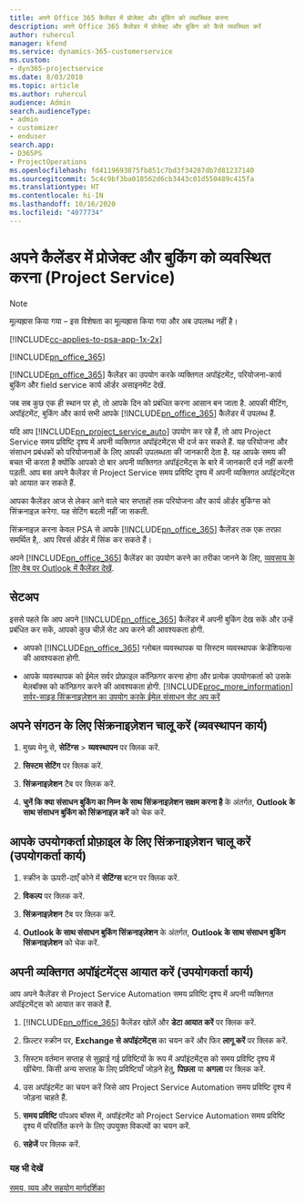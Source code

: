 ```yaml
---
title: अपने Office 365 कैलेंडर में प्रोजेक्ट और बुकिंग को व्यवस्थित करना
description: अपने Office 365 कैलेंडर में प्रोजेक्ट और बुकिंग को कैसे व्यवस्थित करें
author: ruhercul
manager: kfend
ms.service: dynamics-365-customerservice
ms.custom:
- dyn365-projectservice
ms.date: 8/03/2018
ms.topic: article
ms.author: ruhercul
audience: Admin
search.audienceType:
- admin
- customizer
- enduser
search.app:
- D365PS
- ProjectOperations
ms.openlocfilehash: fd4119693875fb851c7bd3f34287db7d81237140
ms.sourcegitcommit: 5c4c9bf3ba018562d6cb3443c01d550489c415fa
ms.translationtype: HT
ms.contentlocale: hi-IN
ms.lasthandoff: 10/16/2020
ms.locfileid: "4077734"
---
```

# <a name="manage-projects-and-bookings-in-your-calendar-project-service"></a>अपने कैलेंडर में प्रोजेक्ट और बुकिंग को व्यवस्थित करना (Project Service)

> [!Note]
> मूल्यह्रास किया गया – इस विशेषता का मूल्यह्रास किया गया और अब उपलब्ध नहीं है।

[!INCLUDE[cc-applies-to-psa-app-1x-2x](../includes/cc-applies-to-psa-app-1x-2x.md)]

[!INCLUDE[pn_office_365](../includes/pn-office-365.md)] 

[!INCLUDE[pn_office_365](../includes/pn-office-365.md)] कैलेंडर का उपयोग करके व्यक्तिगत अपॉइंटमेंट, परियोजना-कार्य बुकिंग और field service कार्य ऑर्डर असाइनमेंट देखें.  
  
 जब सब कुछ एक ही स्थान पर हो, तो आपके दिन को प्रबंधित करना आसान बन जाता है. आपकी मीटिंग, अपॉइंटमेंट, बुकिंग और कार्य सभी आपके [!INCLUDE[pn_office_365](../includes/pn-office-365.md)] कैलेंडर में उपलब्ध हैं.  
  
 यदि आप [!INCLUDE[pn_project_service_auto](../includes/pn-project-service-auto.md)] उपयोग कर रहे हैं, तो आप Project Service समय प्रविष्टि दृश्य में अपनी व्यक्तिगत अपॉइंटमेंट्स भी दर्ज कर सकते हैं. यह परियोजना और संसाधन प्रबंधकों को परियोजनाओं के लिए आपकी उपलब्धता की जानकारी देता है. यह आपके समय की बचत भी करता है क्योंकि आपको दो बार अपनी व्यक्तिगत अपॉइंटमेंट्स के बारे में जानकारी दर्ज नहीं करनी पड़ती. आप बस अपने कैलेंडर से Project Service समय प्रविष्टि दृश्य में अपनी व्यक्तिगत अपॉइंटमेंट्स को आयात कर सकते हैं.  
  
 आपका कैलेंडर आज से लेकर आने वाले चार सप्ताहों तक परियोजना और कार्य ऑर्डर बुकिंग्स को सिंक्रनाइज़ करेगा. यह सेटिंग बदली नहीं जा सकती.  
  
 सिंक्रनाइज़ करना केवल PSA से आपके [!INCLUDE[pn_office_365](../includes/pn-office-365.md)] कैलेंडर तक एक तरफ़ा समर्थित है,. आप रिवर्स ऑर्डर में सिंक कर सकते हैं। 
  
 अपने [!INCLUDE[pn_office_365](../includes/pn-office-365.md)] कैलेंडर का उपयोग करने का तरीका जानने के लिए, [व्‍यवसाय के लिए वेब पर Outlook में कैलेंडर देखें](https://support.office.com/article/Calendar-in-Outlook-on-the-web-for-business-5219c457-d1fe-4c2f-9032-1a816b88e936).  
  
## <a name="setup"></a>सेटअप  
 इससे पहले कि आप अपने [!INCLUDE[pn_office_365](../includes/pn-office-365.md)] कैलेंडर में अपनी बुकिंग देख सकें और उन्हें प्रबंधित कर सकें, आपको कुछ चीज़ें सेट अप करने की आवश्यकता होगी.  
  
- आपको [!INCLUDE[pn_office_365](../includes/pn-office-365.md)] ग्‍लोबल व्यवस्थापक या सिस्टम व्यवस्थापक क्रेडेंशियल्स की आवश्यकता होगी.  
  
- आपके व्यवस्थापक को ईमेल सर्वर प्रोफ़ाइल कॉन्फ़िगर करना होगा और प्रत्येक उपयोगकर्ता को उसके मेलबॉक्स को कॉन्फ़िगर करने की आवश्यकता होगी. [!INCLUDE[proc_more_information](../includes/proc-more-information.md)] [सर्वर-साइड सिंक्रनाइज़ेशन का उपयोग करके ईमेल संसाधन सेट अप करें](https://docs.microsoft.com/dynamics365/customerengagement/on-premises/admin/set-up-server-side-synchronization-of-email-appointments-contacts-and-tasks)  
  
## <a name="turn-on-synchronization-for-your-organization-admin-task"></a>अपने संगठन के लिए सिंक्रनाइज़ेशन चालू करें (व्यवस्थापन कार्य)  
  
1.  मुख्य मेनू से, **सेटिंग्‍स** > **व्यवस्थापन** पर क्लिक करें.  
  
2.  **सिस्टम सेटिंग** पर क्लिक करें.  
  
3.  **सिंक्रनाइज़ेशन** टैब पर क्लिक करें.  
  
4.  **चुनें कि क्या संसाधन बुकिंग का निम्न के साथ सिंक्रनाइज़ेशन सक्षम करना है** के अंतर्गत, **Outlook के साथ संसाधन बुकिंग को सिंक्रनाइज़ करें** को चेक करें.  
  
## <a name="turn-on-synchronization-for-your-user-profile-user-task"></a>आपके उपयोगकर्ता प्रोफ़ाइल के लिए सिंक्रनाइज़ेशन चालू करें (उपयोगकर्ता कार्य)  
  
1.  स्क्रीन के ऊपरी-दाएँ कोने में **सेटिंग्स** बटन पर क्लिक करें.  
  
2.  **विकल्प** पर क्लिक करें.  
  
3.  **सिंक्रनाइज़ेशन** टैब पर क्लिक करें.  
  
4.  **Outlook के साथ संसाधन बुकिंग सिंक्रनाइज़ेशन** के अंतर्गत, **Outlook के साथ संसाधन बुकिंग सिंक्रनाइज़ेशन** को चेक करें.  
  
## <a name="import-your-personal-appointments-user-task"></a>अपनी व्यक्तिगत अपॉइंटमेंट्स आयात करें (उपयोगकर्ता कार्य)  
 आप अपने कैलेंडर से Project Service Automation समय प्रविष्टि दृश्य में अपनी व्यक्तिगत अपॉइंटमेंट्स को आयात कर सकते हैं.  
  
1. [!INCLUDE[pn_office_365](../includes/pn-office-365.md)] कैलेंडर खोलें और **डेटा आयात करें** पर क्लिक करें.  
  
2. फ़िल्टर स्क्रीन पर, **Exchange से अपॉइंटमेंट्स** का चयन करें और फिर **लागू करें** पर क्लिक करें.  
  
3. सिस्टम वर्तमान सप्ताह से सुझाई गई प्रविष्टियों के रूप में अपॉइंटमेंट्स को समय प्रविष्टि दृश्य में खींचेगा. किसी अन्य सप्ताह के लिए प्रविष्टियाँ जोड़ने हेतु, **पिछला** या **अगला** पर क्लिक करें.  
  
4. उस अपॉइंटमेंट का चयन करें जिसे आप Project Service Automation समय प्रविष्टि दृश्य में जोड़ना चाहते हैं.  
  
5. **समय प्रविष्टि** पॉपअप बॉक्स में, अपॉइंटमेंट को Project Service Automation समय प्रविष्टि दृश्य में परिवर्तित करने के लिए उपयुक्त विकल्पों का चयन करें.  
  
6. **सहेजें** पर क्लिक करें.  
  
### <a name="see-also"></a>यह भी देखें  
 [समय, व्यय और सहयोग मार्गदर्शिका](../psa/time-expense-collaboration-guide.md)
